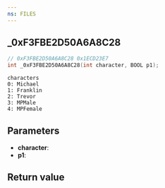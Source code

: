 ```yaml
---
ns: FILES
---
```

## _0xF3FBE2D50A6A8C28

```c
// 0xF3FBE2D50A6A8C28 0x1ECD23E7
int _0xF3FBE2D50A6A8C28(int character, BOOL p1);
```

```
characters  
0: Michael  
1: Franklin  
2: Trevor  
3: MPMale  
4: MPFemale  
```

## Parameters
* **character**: 
* **p1**: 

## Return value
